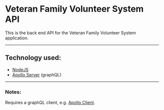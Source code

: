 # Veteran Family Volunteer System API

This is the back end API for the Veteran Family Volunteer System application.

---

## Technology used:

- [NodeJS](https://nodejs.org/)
- [Apollo Server](https://www.apollographql.com/docs/apollo-server) (graphQL)

---

### Notes:

Requires a graphQL client, e.g. [Apollo Client](https://www.apollographql.com/docs/react).
